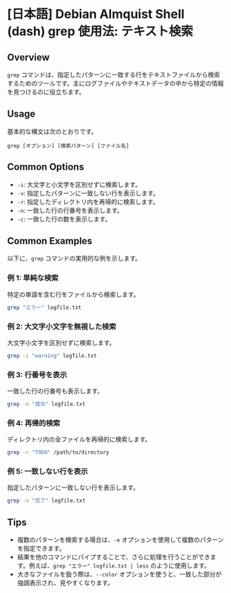 # [日本語] Debian Almquist Shell (dash) grep 使用法: テキスト検索

## Overview
`grep` コマンドは、指定したパターンに一致する行をテキストファイルから検索するためのツールです。主にログファイルやテキストデータの中から特定の情報を見つけるのに役立ちます。

## Usage
基本的な構文は次のとおりです。

```
grep [オプション] [検索パターン] [ファイル名]
```

## Common Options
- `-i`: 大文字と小文字を区別せずに検索します。
- `-v`: 指定したパターンに一致しない行を表示します。
- `-r`: 指定したディレクトリ内を再帰的に検索します。
- `-n`: 一致した行の行番号を表示します。
- `-c`: 一致した行の数を表示します。

## Common Examples
以下に、`grep` コマンドの実用的な例を示します。

### 例 1: 単純な検索
特定の単語を含む行をファイルから検索します。
```bash
grep "エラー" logfile.txt
```

### 例 2: 大文字小文字を無視した検索
大文字小文字を区別せずに検索します。
```bash
grep -i "warning" logfile.txt
```

### 例 3: 行番号を表示
一致した行の行番号も表示します。
```bash
grep -n "成功" logfile.txt
```

### 例 4: 再帰的検索
ディレクトリ内の全ファイルを再帰的に検索します。
```bash
grep -r "TODO" /path/to/directory
```

### 例 5: 一致しない行を表示
指定したパターンに一致しない行を表示します。
```bash
grep -v "完了" logfile.txt
```

## Tips
- 複数のパターンを検索する場合は、`-e` オプションを使用して複数のパターンを指定できます。
- 結果を他のコマンドにパイプすることで、さらに処理を行うことができます。例えば、`grep "エラー" logfile.txt | less` のように使用します。
- 大きなファイルを扱う際は、`--color` オプションを使うと、一致した部分が強調表示され、見やすくなります。